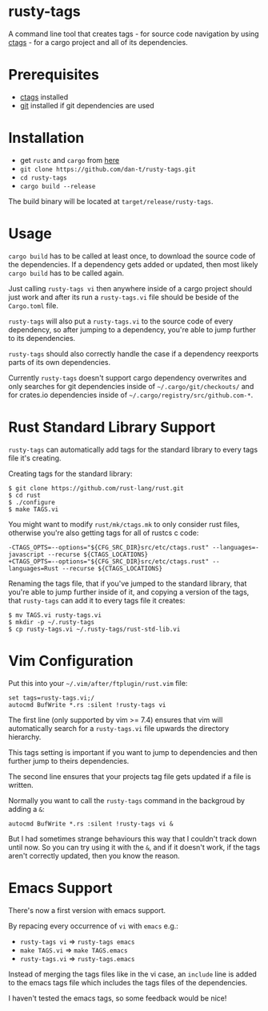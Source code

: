 rusty-tags
==========

A command line tool that creates tags - for source code navigation by
using [ctags](<http://ctags.sourceforge.net>) - for a cargo project and all
of its dependencies.

Prerequisites
=============

* [ctags](<http://ctags.sourceforge.net>) installed
* [git](<http://git-scm.com/>) installed if git dependencies are used

Installation
============

* get `rustc` and `cargo` from [here](<http://www.rust-lang.org/install.html>)
* `git clone https://github.com/dan-t/rusty-tags.git`
* `cd rusty-tags`
* `cargo build --release`

The build binary will be located at `target/release/rusty-tags`.

Usage
=====

`cargo build` has to be called at least once, to download the source code of
the dependencies. If a dependency gets added or updated, then most likely
`cargo build` has to be called again.

Just calling `rusty-tags vi` then anywhere inside of a cargo project should
just work and after its run a `rusty-tags.vi` file should be beside
of the `Cargo.toml` file.

`rusty-tags` will also put a `rusty-tags.vi` to the source code of
every dependency, so after jumping to a dependency, you're able
to jump further to its dependencies.

`rusty-tags` should also correctly handle the case if a dependency
reexports parts of its own dependencies.

Currently `rusty-tags` doesn't support cargo dependency overwrites and
only searches for git dependencies inside of `~/.cargo/git/checkouts/`
and for crates.io dependencies inside of `~/.cargo/registry/src/github.com-*`.

Rust Standard Library Support
=============================

`rusty-tags` can automatically add tags for the standard library to
every tags file it's creating.

Creating tags for the standard library:

    $ git clone https://github.com/rust-lang/rust.git
    $ cd rust
    $ ./configure
    $ make TAGS.vi

You might want to modify `rust/mk/ctags.mk` to only consider rust files,
otherwise you're also getting tags for all of rustcs c code:

    -CTAGS_OPTS=--options="${CFG_SRC_DIR}src/etc/ctags.rust" --languages=-javascript --recurse ${CTAGS_LOCATIONS}
    +CTAGS_OPTS=--options="${CFG_SRC_DIR}src/etc/ctags.rust" --languages=Rust --recurse ${CTAGS_LOCATIONS}

Renaming the tags file, that if you've jumped to the standard
library, that you're able to jump further inside of it, and copying a
version of the tags, that `rusty-tags` can add it to every tags file it creates: 

    $ mv TAGS.vi rusty-tags.vi
    $ mkdir -p ~/.rusty-tags
    $ cp rusty-tags.vi ~/.rusty-tags/rust-std-lib.vi

Vim Configuration
=================

Put this into your `~/.vim/after/ftplugin/rust.vim` file:

    set tags=rusty-tags.vi;/
    autocmd BufWrite *.rs :silent !rusty-tags vi

The first line (only supported by vim >= 7.4) ensures that vim will
automatically search for a `rusty-tags.vi` file upwards the directory hierarchy.

This tags setting is important if you want to jump to dependencies and
then further jump to theirs dependencies.

The second line ensures that your projects tag file gets updated if a file is written.

Normally you want to call the `rusty-tags` command in the backgroud by adding a `&`:

    autocmd BufWrite *.rs :silent !rusty-tags vi &

But I had sometimes strange behaviours this way that I couldn't track down
until now. So you can try using it with the `&`, and if it doesn't work,
if the tags aren't correctly updated, then you know the reason.

Emacs Support
=============

There's now a first version with emacs support.

By repacing every occurrence of `vi` with `emacs` e.g.:
* `rusty-tags vi` => `rusty-tags emacs`
* `make TAGS.vi` => `make TAGS.emacs`
* `rusty-tags.vi` => `rusty-tags.emacs`

Instead of merging the tags files like in the vi case, an `include`
line is added to the emacs tags file which includes the tags files
of the dependencies.

I haven't tested the emacs tags, so some feedback would be nice!
